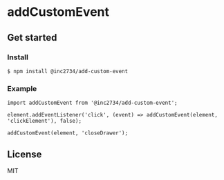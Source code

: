# addCustomEvent

## Get started

### Install
```
$ npm install @inc2734/add-custom-event
```

### Example

```
import addCustomEvent from '@inc2734/add-custom-event';

element.addEventListener('click', (event) => addCustomEvent(element, 'clickElement'), false);

addCustomEvent(element, 'closeDrawer');
```

## License
MIT

